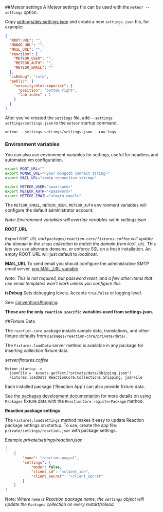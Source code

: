 ##Meteor settings
A Meteor settings file can be used with the `meteor --settings` option.

Copy [settings/dev.settings.json](https://github.com/reactioncommerce/reaction/blob/master/settings/dev.settings.json) and create a new `settings.json` file, for example:

```json
{
  "ROOT_URL": "",
  "MONGO_URL": "",
  "MAIL_URL": "",
  "reaction": {
    "METEOR_USER": "",
    "METEOR_AUTH": "",
    "METEOR_EMAIL": ""
  },
  "isDebug": "info",
  "public": {
    "velocity:html-reporter": {
      "position": "bottom right",
      "tab-index" : 1
    }
  }
}
```

After you've created the `settings` file, add `--settings settings/settings.json` to the `meteor` startup command.

    meteor --settings settings/settings.json --raw-logs

### Environment variables

You can also use environment variables for settings, useful for headless and automated vm configuration.

```bash
export ROOT_URL=""
export MONGO_URL="<your mongodb connect string>"
export MAIL_URL="<smtp connection string>"

export METEOR_USER="<username>"
export METEOR_AUTH="<password>"
export METEOR_EMAIL="<login email>"
```

The `METEOR_EMAIL`, `METEOR_USER`, `METEOR_AUTH` environment variables will configure the default administrator account.

*Note: Environment variables will override variables set in settings.json*

**ROOT_URL**

*Export `ROOT_URL` and `packages/reaction-core/fixtures.coffee` will update the domain in the `shops` collection to match the domain from `ROOT_URL`.* This lets you use alternate domains, or enforce SSL on a fresh installation.  An empty ROOT_URL will just default to *localhost*.

**MAIL_URL**
To send email you should configure the administrative SMTP email server. [env MAIL_URL variable](http://docs.meteor.com/#email_send)

*Note: This is not required, but password reset, and a few other items that use email templates won't work unless you configure this.*

**isDebug**
Sets debugging levels. Accepts `true`,`false` or logging level.

See: [conventions#logging](https://github.com/reactioncommerce/reaction-core/blob/development/docs/conventions.md#logging).

**These are the only `reaction specific` variables used from settings.json.**

##Fixture Data

The `reaction-core` package installs sample data, translations, and other fixture defaults from `packages/reaction-core/private/data/`.

The `Fixtures.loadData` server method is available in any package for inserting collection fixture data:

*server/fixtures.coffee*
```
Meteor.startup ->
  jsonFile =  Assets.getText("private/data/Shipping.json")
  Fixtures.loadData ReactionCore.Collections.Shipping, jsonFile
```

Each installed package ('Reaction App') can also provide fixture data.

See [the packages development documentation](https://github.com/reactioncommerce/reaction-core/blob/master/docs/packages.md) for more details on using `Packages` fixture data with the `ReactionCore.registerPackage` method.

**Reaction package settings**

The `Fixtures.loadSettings` method makes it easy to update Reaction package settings on startup. To use, create the app file: `private/settings/reaction.json` with package settings.

Example *private/settings/reaction.json*
```json
[
    {
        "name": "reaction-paypal",
        "settings": {
            "mode": false,
            "client_id": "<client_id>",
            "client_secret": "<client_secret"
        }
    }
]
```

Note:
*Where `name` is Reaction package name, the `settings` object will update the `Packages` collection on every restart/reload.*


